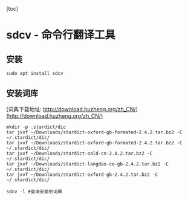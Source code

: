 [toc]

# sdcv - 命令行翻译工具

## 安装

```shell
sudo apt install sdcv
```

## 安装词库

[词典下载地址: http://download.huzheng.org/zh_CN/](http://download.huzheng.org/zh_CN/)

```shell
mkdir -p .stardict/dic
tar jxvf ~/Downloads/stardict-oxford-gb-formated-2.4.2.tar.bz2 -C ~/.stardict/dic/
tar jxvf ~/Downloads/stardict-oxford-gb-formated-2.4.2.tar.bz2 -C ~/.stardict/dic/
tar jxvf ~/Downloads/stardict-oald-cn-2.4.2.tar.bz2 -C ~/.stardict/dic/
tar jxvf ~/Downloads/stardict-langdao-ce-gb-2.4.2.tar.bz2 -C ~/.stardict/dic/
tar jxvf ~/Downloads/stardict-oxford-gb-2.4.2.tar.bz2 -C ~/.stardict/dic/

sdcv -l #查询安装的词典
```

